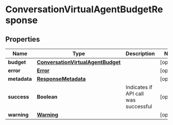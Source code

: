 

# ConversationVirtualAgentBudgetResponse


## Properties

| Name | Type | Description | Notes |
|------------ | ------------- | ------------- | -------------|
|**budget** | [**ConversationVirtualAgentBudget**](ConversationVirtualAgentBudget.md) |  |  [optional] |
|**error** | [**Error**](Error.md) |  |  [optional] |
|**metadata** | [**ResponseMetadata**](ResponseMetadata.md) |  |  [optional] |
|**success** | **Boolean** | Indicates if API call was successful |  [optional] |
|**warning** | [**Warning**](Warning.md) |  |  [optional] |



